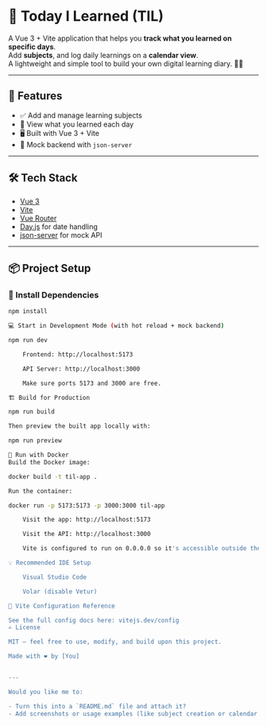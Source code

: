 # 📘 Today I Learned (TIL)

A Vue 3 + Vite application that helps you **track what you learned on specific days**.  
Add **subjects**, and log daily learnings on a **calendar view**.  
A lightweight and simple tool to build your own digital learning diary. 🧠📅

---

## 🚀 Features

- ✅ Add and manage learning subjects
- 📅 View what you learned each day
- 🖥️ Built with Vue 3 + Vite
- 🔧 Mock backend with `json-server`

---

## 🛠️ Tech Stack

- [Vue 3](https://vuejs.org/)
- [Vite](https://vitejs.dev/)
- [Vue Router](https://router.vuejs.org/)
- [Day.js](https://day.js.org/) for date handling
- [json-server](https://github.com/typicode/json-server) for mock API

---

## 📦 Project Setup

### 🔧 Install Dependencies

```bash
npm install

💻 Start in Development Mode (with hot reload + mock backend)

npm run dev

    Frontend: http://localhost:5173

    API Server: http://localhost:3000

    Make sure ports 5173 and 3000 are free.

🏗️ Build for Production

npm run build

Then preview the built app locally with:

npm run preview

🐳 Run with Docker
Build the Docker image:

docker build -t til-app .

Run the container:

docker run -p 5173:5173 -p 3000:3000 til-app

    Visit the app: http://localhost:5173

    Visit the API: http://localhost:3000

    Vite is configured to run on 0.0.0.0 so it's accessible outside the container.

💡 Recommended IDE Setup

    Visual Studio Code

    Volar (disable Vetur)

🔗 Vite Configuration Reference

See the full config docs here: vitejs.dev/config
✍️ License

MIT – feel free to use, modify, and build upon this project.

Made with ❤️ by [You]


---

Would you like me to:

- Turn this into a `README.md` file and attach it?
- Add screenshots or usage examples (like subject creation or calendar view)